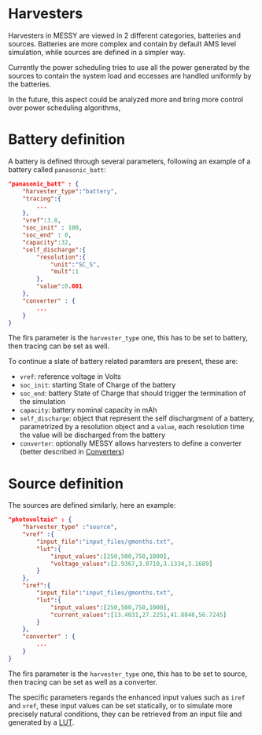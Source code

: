 # Harvesters

Harvesters in MESSY are viewed in 2 different categories, batteries and sources. Batteries are more complex and contain by default AMS level simulation, while sources are defined in a simpler way.

Currently the power scheduling tries to use all the power generated by the sources to contain the system load and eccesses are handled uniformly by the batteries.

In the future, this aspect could be analyzed more and bring more control over power scheduling algorithms,

# Battery definition

A battery is defined through several parameters, following an example of a battery called `panasonic_batt`:

```JSON
"panasonic_batt" : {
    "harvester_type":"battery",
    "tracing":{
        ...
    },
    "vref":3.8,
    "soc_init" : 100,
    "soc_end" : 0,
    "capacity":32,
    "self_discharge":{
        "resolution":{
            "unit":"SC_S",
            "mult":1
        },
        "value":0.001
    },
    "converter" : {
        ...
    }
}
```

The firs parameter is the `harvester_type` one, this has to be set to battery, then tracing can be set as well.

To continue a slate of battery related paramters are present, these are:

- `vref`: reference voltage in Volts
- `soc_init`: starting State of Charge of the battery
- `soc_end`: battery State of Charge that should trigger the termination of the simulation
- `capacity`: battery nominal capacity in mAh
- `self_discharge`: object that represent the self dischargment of a battery, parametrized by a resolution object and a `value`, each resolution time the value will be discharged from the battery
- `converter`: optionally MESSY allows harvesters to define a converter (better described in [Converters](converters.md))

# Source definition

The sources are defined similarly, here an example:

```JSON
"photovoltaic" : {
    "harvester_type" :"source",
    "vref" :{
        "input_file":"input_files/gmonths.txt",
        "lut":{
            "input_values":[250,500,750,1000],
            "voltage_values":[2.9367,3.0710,3.1334,3.1689]
        }
    },
    "iref":{
        "input_file":"input_files/gmonths.txt",
        "lut":{
            "input_values":[250,500,750,1000],
            "current_values":[13.4031,27.2251,41.8848,56.7245]
        }
    },
    "converter" : {
        ...
    }
}
```

The firs parameter is the `harvester_type` one, this has to be set to source, then tracing can be set as well as a converter.

The specific parameters regards the enhanced input values such as `iref` and `vref`, these input values can be set statically, or to simulate more precisely natural conditions, they can be retrieved from an input file and generated by a [LUT](lut.md).